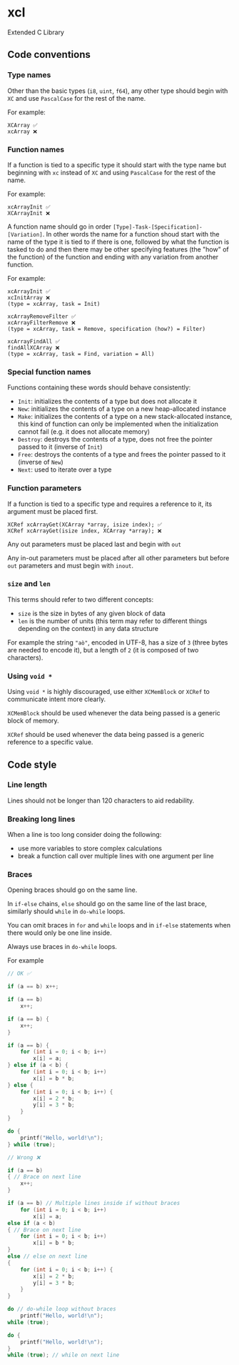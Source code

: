 # xcl

Extended C Library

## Code conventions

### Type names

Other than the basic types (`i8`, `uint`, `f64`), any other type should begin with `XC` and use `PascalCase` for the rest of the name.

For example:

```text
XCArray ✅
xcArray ❌
```

### Function names

If a function is tied to a specific type it should start with the type name but beginning with `xc` instead of `XC` and using `PascalCase` for the rest of the name.

For example:

```text
xcArrayInit ✅
XCArrayInit ❌
```

A function name should go in order `[Type]-Task-[Specification]-[Variation]`. In other words the name for a function shoud start with the name of the type it is tied to if there is one, followed by what the function is tasked to do and then there may be other specifying features (the "how" of the function) of the function and ending with any variation from another function.

For example:

```text
xcArrayInit ✅
xcInitArray ❌
(type = xcArray, task = Init)

xcArrayRemoveFilter ✅
xcArrayFilterRemove ❌
(type = xcArray, task = Remove, specification (how?) = Filter)

xcArrayFindAll ✅
findAllXCArray ❌
(type = xcArray, task = Find, variation = All)
```

### Special function names

Functions containing these words should behave consistently:

- `Init`: initializes the contents of a type but does not allocate it
- `New`: initializes the contents of a type on a new heap-allocated instance
- `Make`: initializes the contents of a type on a new stack-allocated instance, this kind of function can only be
  implemented when the initialization cannot fail (e.g. it does not allocate memory)
- `Destroy`: destroys the contents of a type, does not free the pointer passed to it (inverse of `Init`)
- `Free`: destroys the contents of a type and frees the pointer passed to it (inverse of `New`)
- `Next`: used to iterate over a type

### Function parameters

If a function is tied to a specific type and requires a reference to it, its argument must be placed first.

```text
XCRef xcArrayGet(XCArray *array, isize index); ✅
XCRef xcArrayGet(isize index, XCArray *array); ❌
```

Any out parameters must be placed last and begin with `out`

Any in-out parameters must be placed after all other parameters but before `out` parameters and must begin with `inout`.

### `size` and `len`

This terms should refer to two different concepts:

- `size` is the size in bytes of any given block of data
- `len` is the number of units (this term may refer to different things depending on the context) in any data structure

For example the string `"aò"`, encoded in UTF-8, has a size of `3` (three bytes are needed to encode it), but a length
of `2` (it is composed of two characters).

### Using `void *`

Using `void *` is highly discouraged, use either `XCMemBlock` or `XCRef` to communicate intent more clearly.

`XCMemBlock` should be used whenever the data being passed is a generic block of memory.

`XCRef` should be used whenever the data being passed is a generic reference to a specific value.

## Code style

### Line length

Lines should not be longer than 120 characters to aid redability.

### Breaking long lines

When a line is too long consider doing the following:

- use more variables to store complex calculations
- break a function call over multiple lines with one argument per line

### Braces

Opening braces should go on the same line.

In `if-else` chains, `else` should go on the same line of the last brace, similarly should `while` in `do-while` loops.

You can omit braces in `for` and `while` loops and in `if-else` statements when there would only be one line inside.

Always use braces in `do-while` loops.

For example

```c
// OK ✅

if (a == b) x++;

if (a == b)
    x++;

if (a == b) {
    x++;
}

if (a == b) {
    for (int i = 0; i < b; i++)
        x[i] = a;
} else if (a < b) {
    for (int i = 0; i < b; i++)
        x[i] = b * b;
} else {
    for (int i = 0; i < b; i++) {
        x[i] = 2 * b;
        y[i] = 3 * b;
    }
}

do {
    printf("Hello, world!\n");
} while (true);

// Wrong ❌

if (a == b)
{ // Brace on next line
    x++;
}

if (a == b) // Multiple lines inside if without braces
    for (int i = 0; i < b; i++)
        x[i] = a;
else if (a < b)
{ // Brace on next line
    for (int i = 0; i < b; i++)
        x[i] = b * b;
}
else // else on next line
{
    for (int i = 0; i < b; i++) {
        x[i] = 2 * b;
        y[i] = 3 * b;
    }
}

do // do-while loop without braces
    printf("Hello, world!\n");
while (true);

do {
    printf("Hello, world!\n");
}
while (true); // while on next line
```
